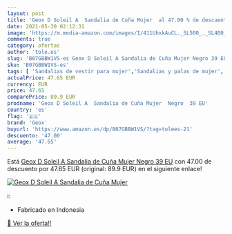 ```yaml
---
layout: post
title: 'Geox D Soleil A  Sandalia de Cuña Mujer  al 47.00 % de descuento'
date: 2021-05-30 02:12:31
image: 'https://m.media-amazon.com/images/I/411UhxkAuCL._SL500_._SL400_.jpg'
comments: true
category: ofertas
author: 'tole.es'
slug: 'B07GBBW1VS-es Geox D Soleil A Sandalia de Cuña Mujer Negro 39 EU'
sku: 'B07GBBW1VS-es'
tags: [ 'Sandalias de vestir para mujer','Sandalias y palas de mujer','Zapatos','Zapatos para mujer','Zapatos y complementos','geox','sandalia', ]
actualPrice: 47.65 EUR
currency: EUR
price: 47.65
comparePrice: 89.9 EUR
prodname: 'Geox D Soleil A  Sandalia de Cuña Mujer  Negro  39 EU'
country: 'es'
flag: '🇪🇸'
brand: 'Geox'
buyurl: 'https://www.amazon.es/dp/B07GBBW1VS/?tag=tolees-21'
descuento: '47.00'
average: '47.65'
---
```


Está [Geox D Soleil A  Sandalia de Cuña Mujer  Negro  39 EU](https://www.amazon.es/dp/B07GBBW1VS/?tag=tolees-21) con 47.00 de descuento por 47.65 EUR (original: 89.9 EUR) en el siguiente enlace!

[![Geox D Soleil A  Sandalia de Cuña Mujer ](https://m.media-amazon.com/images/I/411UhxkAuCL._SL500_._SL400_.jpg)](https://www.amazon.es/dp/B07GBBW1VS/?tag=tolees-21)

ℹ️:

- Fabricado en Indonesia

[🛒 Ver la oferta!!](https://www.amazon.es/dp/B07GBBW1VS/?tag=tolees-21)
